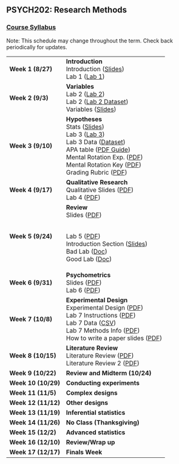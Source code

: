 ## PSYCH202: Research Methods
### <a href="https://marcuscappiello.github.io/teaching/PSYCH202/PSYCH202_Syllabus.pdf" target="blank">Course Syllabus</a> 

Note: This schedule may change throughout the term. Check back periodically for updates.

<table>
  <tbody>
    
  <tr><td><strong>Week 1 (8/27)</strong>  </td><td>  <strong>Introduction</strong> 
                                    <br>Introduction (<a href="https://marcuscappiello.github.io/teaching/PSYCH202/Slides/PSYC202_Lecture1_Intro.pdf" target="blank">Slides</a>)
                                    <br> Lab 1 (<a href="https://marcuscappiello.github.io/teaching/PSYCH202/Labs/PSYC202_Lab1_Library.pdf" target="blank">Lab 1</a>) </td></tr>

  <tr><td><strong>Week 2 (9/3)  </strong></td><td><strong>Variables</strong>
                                    <br> Lab 2 (<a href="https://marcuscappiello.github.io/teaching/PSYCH202/Labs/PSYC202_F19_Lab2.pdf" target="blank">Lab 2</a>) 
  <br> Lab 2 (<a href="https://marcuscappiello.github.io/teaching/PSYCH202/Labs/datasetNFAQ_S19.xlsx" target="blank">Lab 2 Dataset</a>)
  <br> Variables (<a href="https://marcuscappiello.github.io/teaching/PSYCH202/Slides/PSYC202_Lecture2_Variables.pdf" target="blank">Slides</a>)
  
  </td></tr>
                                    
                                    
  <tr><td><strong>Week 3 (9/10)  </strong></td><td><strong>Hypotheses</strong>
  <br> Stats  (<a href="https://marcuscappiello.github.io/teaching/PSYCH202/Slides/PSYC202_Lecture3_Stats.pdf" target="blank">Slides</a>)
  <br> Lab 3 (<a href="https://marcuscappiello.github.io/teaching/PSYCH202/Labs/PSYC202_Lab3_Tables.pdf" target="blank">Lab 3</a>) 
  <br> Lab 3 Data (<a href="https://marcuscappiello.github.io/teaching/PSYCH202/Labs/PSYC202_Lab_MRLNS_Gender_Age.xlsx" target="blank">Dataset</a>)
  <br> APA table (<a href="https://marcuscappiello.github.io/teaching/PSYCH202/Labs/Creating_APA_Tables.pdf" target="blank">PDF Guide</a>)
  <br> Mental Rotation Exp. (<a href="https://marcuscappiello.github.io/teaching/PSYCH202/Labs/mental_rotation_task.pdf" target="blank">PDF</a>)
  <br> Mental Rotation Key (<a href="https://marcuscappiello.github.io/teaching/PSYCH202/Labs/Mental_Rotation_Test_Key.pdf" target="blank">PDF</a>)
  <br> Grading Rubric (<a href="https://marcuscappiello.github.io/teaching/PSYCH202/Labs/Lab3_Grading_Rubric.pdf" target="blank">PDF</a>)
  
  
  </td></tr>
 
  <tr><td><strong>Week 4 (9/17)  </strong></td><td><strong>Qualitative Research</strong>
  <br>Qualitative Slides (<a href="https://marcuscappiello.github.io/teaching/PSYCH202/Slides/PSYC202_Lecture4_Qualitative_ToPost.pdf" target="blank">PDF</a>)
  <br>Lab 4 (<a href="https://marcuscappiello.github.io/teaching/PSYCH202/Labs/PSYC202_Lab4_Qualtrics_Update.pdf" target="blank">PDF</a>)
  
  </td></tr>
  <tr><td><strong>Week 5 (9/24)  </strong></td><td><strong>Review</strong>
  <br>Slides (<a href="https://marcuscappiello.github.io/teaching/PSYCH202/Slides/PSYC202_Lecture5_Review.pdf" target="blank">PDF</a>)
  
  <br>Lab 5 (<a href="https://marcuscappiello.github.io/teaching/PSYCH202/Labs/PSYC202_Lab5_Introductions.pdf" target="blank">PDF</a>)
  <br>Introduction Section (<a href="https://marcuscappiello.github.io/teaching/PSYCH202/Labs/PSYC202_Lab5_Introductions_Slides.pdf" target="blank">Slides</a>)
  <br>Bad Lab (<a href="https://marcuscappiello.github.io/teaching/PSYCH202/Labs/SampleLab_Problems.docx" target="blank">Doc</a>)
  <br>Good Lab (<a href="https://marcuscappiello.github.io/teaching/PSYCH202/Labs/SampleLab_good.docx" target="blank">Doc</a>)
  </td></tr>
  <tr><td><strong>Week 6 (9/31)  </strong></td><td><strong>Psychometrics</strong>
  <br>Slides (<a href="https://marcuscappiello.github.io/teaching/PSYCH202/Slides/PSYC202_Lecture6_PsychLevels.pdf" target="blank">PDF</a>)
  <br>Lab 6 (<a href="https://marcuscappiello.github.io/teaching/PSYCH202/Labs/PSYC202_Lab6_ReliabilityValidity.pdf" target="blank">PDF</a>)
  
  </td></tr>
  <tr><td><strong>Week 7 (10/8)  </strong></td><td><strong>Experimental Design</strong>
  <br>Experimental Design (<a href="https://marcuscappiello.github.io/teaching/PSYCH202/Slides/PSYC202_Lecture7_ExpDesign1.pdf" target="blank">PDF</a>)
  <br>Lab 7 Instructions (<a href="https://marcuscappiello.github.io/teaching/PSYCH202/Labs/PSYC202_Lab7_pairedTtestSPSS.pdf" target="blank">PDF</a>)
  <br>Lab 7 Data (<a href="https://marcuscappiello.github.io/teaching/PSYCH202/Labs/PSYC202_ChangeDetection_RT.csv" target="blank">CSV</a>)
  <br>Lab 7 Methods Info (<a href="https://marcuscappiello.github.io/teaching/PSYCH202/Labs/PSYC202_Lab7_MethodsInfo.pdf" target="blank">PDF</a>)
  <br>How to write a paper slides (<a href="https://marcuscappiello.github.io/teaching/PSYCH202/Slides/PSYC202_F19_WritingPapers.pdf" target="blank">PDF</a>)
  
  </td></tr>
  
  <tr><td><strong>Week 8 (10/15)  </strong></td><td><strong>Literature Review</strong>
  <br>Literature Review (<a href="https://marcuscappiello.github.io/teaching/PSYCH202/Slides/PSYC202_Lecture8_LiteratureReview.pdf" target="blank">PDF</a>)
  <br>Literature Review 2 (<a href="https://marcuscappiello.github.io/teaching/PSYCH202/Slides/PSYC202_LiteratureReview.pdf" target="blank">PDF</a>)
  </td></tr>
  
  <tr><td><strong>Week 9 (10/22)  </strong></td><td><strong>Review and Midterm (10/24)</strong></td></tr>
  <tr><td><strong>Week 10 (10/29) </strong></td><td><strong>Conducting experiments</strong></td></tr>
  <tr><td><strong>Week 11 (11/5) </strong></td><td><strong>Complex designs</strong></td></tr>
  <tr><td><strong>Week 12 (11/12) </strong></td><td><strong>Other designs</strong></td></tr>
  <tr><td><strong>Week 13 (11/19) </strong></td><td><strong>Inferential statistics</strong></td></tr>
  <tr><td><strong>Week 14 (11/26) </strong></td><td><strong>No Class (Thanksgiving)</strong></td></tr>
  <tr><td><strong>Week 15 (12/2) </strong></td><td><strong>Advanced statistics</strong></td></tr>
  <tr><td><strong>Week 16 (12/10) </strong></td><td><strong>Review/Wrap up</strong></td></tr>
  <tr><td><strong>Week 17 (12/17) </strong></td><td><strong>Finals Week</strong></td></tr>
  
